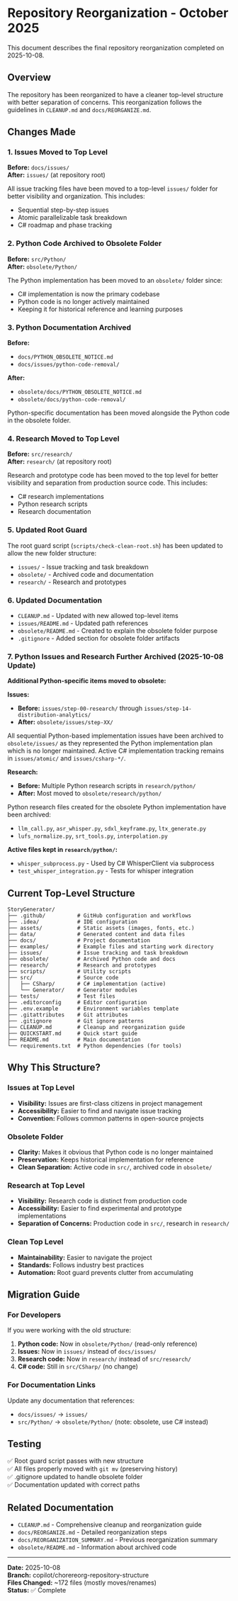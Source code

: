 # Repository Reorganization - October 2025

This document describes the final repository reorganization completed on 2025-10-08.

## Overview

The repository has been reorganized to have a cleaner top-level structure with better separation of concerns. This reorganization follows the guidelines in `CLEANUP.md` and `docs/REORGANIZE.md`.

## Changes Made

### 1. Issues Moved to Top Level

**Before:** `docs/issues/`  
**After:** `issues/` (at repository root)

All issue tracking files have been moved to a top-level `issues/` folder for better visibility and organization. This includes:
- Sequential step-by-step issues
- Atomic parallelizable task breakdown
- C# roadmap and phase tracking

### 2. Python Code Archived to Obsolete Folder

**Before:** `src/Python/`  
**After:** `obsolete/Python/`

The Python implementation has been moved to an `obsolete/` folder since:
- C# implementation is now the primary codebase
- Python code is no longer actively maintained
- Keeping it for historical reference and learning purposes

### 3. Python Documentation Archived

**Before:**
- `docs/PYTHON_OBSOLETE_NOTICE.md`
- `docs/issues/python-code-removal/`

**After:**
- `obsolete/docs/PYTHON_OBSOLETE_NOTICE.md`
- `obsolete/docs/python-code-removal/`

Python-specific documentation has been moved alongside the Python code in the obsolete folder.

### 4. Research Moved to Top Level

**Before:** `src/research/`  
**After:** `research/` (at repository root)

Research and prototype code has been moved to the top level for better visibility and separation from production source code. This includes:
- C# research implementations
- Python research scripts
- Research documentation

### 5. Updated Root Guard

The root guard script (`scripts/check-clean-root.sh`) has been updated to allow the new folder structure:
- `issues/` - Issue tracking and task breakdown
- `obsolete/` - Archived code and documentation
- `research/` - Research and prototypes

### 6. Updated Documentation

- `CLEANUP.md` - Updated with new allowed top-level items
- `issues/README.md` - Updated path references
- `obsolete/README.md` - Created to explain the obsolete folder purpose
- `.gitignore` - Added section for obsolete folder artifacts

### 7. Python Issues and Research Further Archived (2025-10-08 Update)

**Additional Python-specific items moved to obsolete:**

**Issues:**
- **Before:** `issues/step-00-research/` through `issues/step-14-distribution-analytics/`
- **After:** `obsolete/issues/step-XX/`

All sequential Python-based implementation issues have been archived to `obsolete/issues/` as they represented the Python implementation plan which is no longer maintained. Active C# implementation tracking remains in `issues/atomic/` and `issues/csharp-*/`.

**Research:**
- **Before:** Multiple Python research scripts in `research/python/`
- **After:** Most moved to `obsolete/research/python/`

Python research files created for the obsolete Python implementation have been archived:
- `llm_call.py`, `asr_whisper.py`, `sdxl_keyframe.py`, `ltx_generate.py`
- `lufs_normalize.py`, `srt_tools.py`, `interpolation.py`

**Active files kept in `research/python/`:**
- `whisper_subprocess.py` - Used by C# WhisperClient via subprocess
- `test_whisper_integration.py` - Tests for whisper integration

## Current Top-Level Structure

```
StoryGenerator/
├── .github/          # GitHub configuration and workflows
├── .idea/            # IDE configuration
├── assets/           # Static assets (images, fonts, etc.)
├── data/             # Generated content and data files
├── docs/             # Project documentation
├── examples/         # Example files and starting work directory
├── issues/           # Issue tracking and task breakdown
├── obsolete/         # Archived Python code and docs
├── research/         # Research and prototypes
├── scripts/          # Utility scripts
├── src/              # Source code
│   ├── CSharp/       # C# implementation (active)
│   └── Generator/    # Generator modules
├── tests/            # Test files
├── .editorconfig     # Editor configuration
├── .env.example      # Environment variables template
├── .gitattributes    # Git attributes
├── .gitignore        # Git ignore patterns
├── CLEANUP.md        # Cleanup and reorganization guide
├── QUICKSTART.md     # Quick start guide
├── README.md         # Main documentation
└── requirements.txt  # Python dependencies (for tools)
```

## Why This Structure?

### Issues at Top Level
- **Visibility:** Issues are first-class citizens in project management
- **Accessibility:** Easier to find and navigate issue tracking
- **Convention:** Follows common patterns in open-source projects

### Obsolete Folder
- **Clarity:** Makes it obvious that Python code is no longer maintained
- **Preservation:** Keeps historical implementation for reference
- **Clean Separation:** Active code in `src/`, archived code in `obsolete/`

### Research at Top Level
- **Visibility:** Research code is distinct from production code
- **Accessibility:** Easier to find experimental and prototype implementations
- **Separation of Concerns:** Production code in `src/`, research in `research/`

### Clean Top Level
- **Maintainability:** Easier to navigate the project
- **Standards:** Follows industry best practices
- **Automation:** Root guard prevents clutter from accumulating

## Migration Guide

### For Developers

If you were working with the old structure:

1. **Python code:** Now in `obsolete/Python/` (read-only reference)
2. **Issues:** Now in `issues/` instead of `docs/issues/`
3. **Research code:** Now in `research/` instead of `src/research/`
4. **C# code:** Still in `src/CSharp/` (no change)

### For Documentation Links

Update any documentation that references:
- `docs/issues/` → `issues/`
- `src/Python/` → `obsolete/Python/` (note: obsolete, use C# instead)

## Testing

✅ Root guard script passes with new structure  
✅ All files properly moved with `git mv` (preserving history)  
✅ .gitignore updated to handle obsolete folder  
✅ Documentation updated with correct paths

## Related Documentation

- `CLEANUP.md` - Comprehensive cleanup and reorganization guide
- `docs/REORGANIZE.md` - Detailed reorganization steps
- `docs/REORGANIZATION_SUMMARY.md` - Previous reorganization summary
- `obsolete/README.md` - Information about archived code

---

**Date:** 2025-10-08  
**Branch:** copilot/chorereorg-repository-structure  
**Files Changed:** ~172 files (mostly moves/renames)  
**Status:** ✅ Complete
